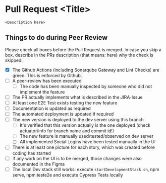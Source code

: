 # Pull Request \<Title>
`<Description here>`
## Things to do during Peer Review
Please check all boxes before the Pull Request is merged. In case you skip a box, describe in the PRs description (that means: here) why the check is skipped.
- [x] The Github Actions (including Sonarqube Gateway and Lint Checks) are green. This is enforced by Github. 
- [ ] A peer-review has been executed
  - [ ] The code has been manually inspected by someone who did not implement the feature
- [ ] The PR actually implements what is described in the JIRA-Issue
- [ ] At least one E2E Test exists testing the new feature
- [ ] Documentation is updated as required
- [ ] The automated deployment is updated if required
- [ ] The new version is deployed to the dev server using this branch
  - [ ] It's verified that this version actually is the one deployed (check actuator/info for branch name and commit id!)
  - [ ] The new feature is manually used/tested/observed on dev server
  - [ ] All implemented Social Logins have been tested manually in the UI
- [ ] There is at least one picture for each story, which was created before coding has started
- [ ] If any work on the UI is to be merged, those changes were also documented in the Figma 
- [ ] The local Dev stack still works: execute `startDevelopmentStack.sh`, npm serve, npm teste2e and execute Cypress Tests locally
